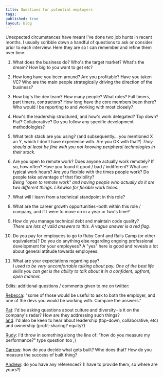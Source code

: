 ```yaml
---
title: Questions for potential employers
tags:
published: true
layout: blog
---
```


Unexpected circumstances have meant I've done two job hunts in recent months. I usually scribble down a handful of questions to ask or consider prior to each interview. Here they are so I can remember and refine them over time.

1. What does the business do? Who's the target market? What's the dream? How big to you want to get etc?

2. How long have you been around? Are you profitable? Have you taken VC? Who are the main people strategically driving the direction of the business?

3. How big's the dev team? How many people? What roles? Full timers, part timers, contractors? How long have the core members been there? Who would I be reporting to and working with most closely?

4. How's the leadership structured, and how's work delegated? Top down? Flat? Collaborative? Do you follow any specific development methodologies?

5. What tech stack are you using? (and subsequently… you mentioned X an Y, which I don't have experience with. Are you OK with that?)
*They should at least be fine with you not knowing peripheral technologies in their stack.*

6. Are you open to remote work? Does anyone actually work remotely? If so, how often? Have you found it good / bad / indifferent? What are typical work hours? Are you flexible with the times people work? Do people take advantage of that flexibility?<br />
*Being "open to remote work" and having people who actually do it are two different things. Likewise for flexible work times.*

7. What will I learn from a technical standpoint in this role?

8. What are the career growth opportunities - both within this role / company, and if I were to move on in a year or two's time?

9. How do you manage technical debt and maintain code quality?<br />
*There are lots of valid answers to this. A vague answer is a red flag.*

10. Do you pay for employees to go to Ruby Conf and Rails Camp (or other equivalents)? Do you do anything else regarding ongoing professional development for your employees?
A "yes" here is good and reveals a lot about general attitude towards employees.

11. What are your expectations regarding pay?<br />
*I used to be very uncomfortable talking about pay. One of the best life skills you can get is the ability to talk about it in a confident, upfront, open manner.*

Edits: additional questions / comments given to me on twitter:

[Rebecca](https://twitter.com/sevenseacat/status/769855544349773825): "some of those would be useful to ask to both the employer, and one of the devs you would be working with. Compare the answers."

[Pat](https://twitter.com/pat/status/769860587677331457): I'd be asking questions about culture and diversity - is it on the company's radar? How are they addressing such things? <br />
[and](https://twitter.com/pat/status/769864749735550976): I'd also be keen to hear about leadership (top-down, collaborative, etc) and ownership (profit-sharing? equity?)

[Rudy](https://twitter.com/RudyYazdi/status/769862693205311488): I'd throw in something along the line of: "how do you measure my performance?" type question too ;)

[Garrow](https://twitter.com/grokfail/status/769907753758228480): how do you decide what gets built? Who does that? How do you measure the success of built thing?

[Andrew](https://twitter.com/andrewdotnich/status/770197793424105473): do you have any references? (I have to provide them, so where are yours?)
